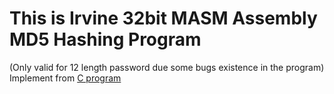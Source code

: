 # This is Irvine 32bit MASM Assembly MD5 Hashing Program #
(Only valid for 12 length password due some bugs existence in the program)
Implement from [C program](https://baike.baidu.com/item/MD5?fromtitle=MD5%E5%8A%A0%E5%AF%86&fromid=5706230)
